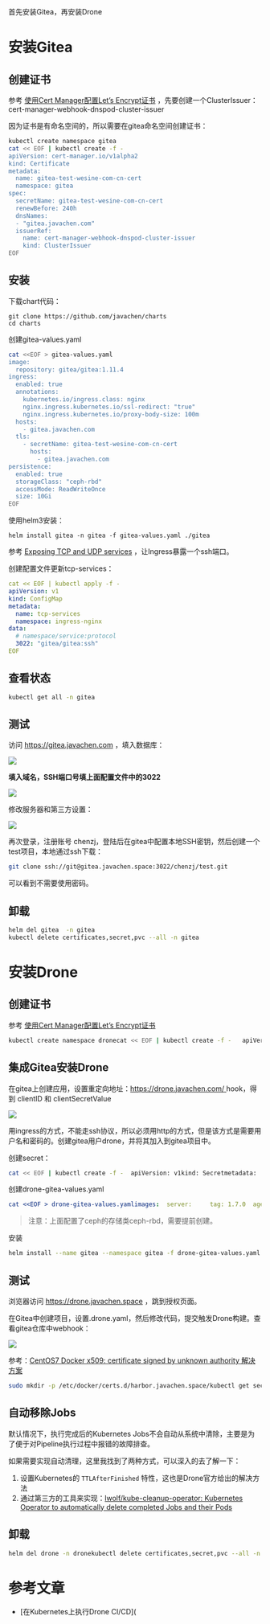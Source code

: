 首先安装Gitea，再安装Drone 

# 安装Gitea



## 创建证书

参考 [使用Cert Manager配置Let’s Encrypt证书](/2019/11/04/using-cert-manager-with-nginx-ingress/) ，先要创建一个ClusterIssuer：cert-manager-webhook-dnspod-cluster-issuer


因为证书是有命名空间的，所以需要在gitea命名空间创建证书：

```bash
kubectl create namespace gitea
cat << EOF | kubectl create -f -   
apiVersion: cert-manager.io/v1alpha2
kind: Certificate
metadata:
  name: gitea-test-wesine-com-cn-cert
  namespace: gitea
spec:
  secretName: gitea-test-wesine-com-cn-cert
  renewBefore: 240h
  dnsNames:
  - "gitea.javachen.com"
  issuerRef:
    name: cert-manager-webhook-dnspod-cluster-issuer
    kind: ClusterIssuer
EOF
```



## 安装

下载chart代码：

    git clone https://github.com/javachen/charts
    cd charts

创建gitea-values.yaml

```bash
cat <<EOF > gitea-values.yaml
image:
  repository: gitea/gitea:1.11.4
ingress:
  enabled: true
  annotations:
    kubernetes.io/ingress.class: nginx
    nginx.ingress.kubernetes.io/ssl-redirect: "true"
    nginx.ingress.kubernetes.io/proxy-body-size: 100m
  hosts:
    - gitea.javachen.com
  tls:
    - secretName: gitea-test-wesine-com-cn-cert
      hosts:
        - gitea.javachen.com
persistence:
  enabled: true
  storageClass: "ceph-rbd"
  accessMode: ReadWriteOnce
  size: 10Gi
EOF
```

使用helm3安装：

    helm install gitea -n gitea -f gitea-values.yaml ./gitea

参考 [Exposing TCP and UDP services](https://kubernetes.github.io/ingress-nginx/user-guide/exposing-tcp-udp-services/?spm=a2c4e.10696291.0.0.a27619a4RLzFYg#exposing-tcp-and-udp-services) ，让Ingress暴露一个ssh端口。


创建配置文件更新tcp-services：

```yaml
cat << EOF | kubectl apply -f -   
apiVersion: v1
kind: ConfigMap
metadata:
  name: tcp-services
  namespace: ingress-nginx
data:
  # namespace/service:protocol
  3022: "gitea/gitea:ssh"
EOF
```



## 查看状态

```bash
kubectl get all -n gitea
```



## 测试

访问 <https://gitea.javachen.com> ，填入数据库：


![](../assets/fd7a3cec1593ce540f8d0d03ce68afa7/006y8mN6gy1g8iiesm31hj31da0s6gpd.jpg)


**填入域名，SSH端口号填上面配置文件中的3022**


![](../assets/fd7a3cec1593ce540f8d0d03ce68afa7/006y8mN6ly1g8pouibtasj311u0psq5z.jpg)


修改服务器和第三方设置：


![](../assets/fd7a3cec1593ce540f8d0d03ce68afa7/006y8mN6ly1g8iih58nsgj31d00nqad3.jpg)


再次登录，注册账号 chenzj，登陆后在gitea中配置本地SSH密钥，然后创建一个test项目，本地通过ssh下载：

```bash
git clone ssh://git@gitea.javachen.space:3022/chenzj/test.git
```

可以看到不需要使用密码。 

## 卸载

```bash
helm del gitea  -n gitea
kubectl delete certificates,secret,pvc --all -n gitea
```



# 安装Drone



## 创建证书

参考 [使用Cert Manager配置Let’s Encrypt证书](/2019/11/04/using-cert-manager-with-nginx-ingress/)

```bash
kubectl create namespace dronecat << EOF | kubectl create -f -   apiVersion: cert-manager.io/v1alpha2kind: Certificatemetadata:  name: drone-test-wesine-com-cn-cert  namespace: dronespec:  secretName: drone-test-wesine-com-cn-cert  renewBefore: 240h  dnsNames:  - "drone.javachen.com"  issuerRef:    name: cert-manager-webhook-dnspod-cluster-issuer    kind: ClusterIssuerEOF
```



## 集成Gitea安装Drone

在gitea上创建应用，设置重定向地址：[https://drone.javachen.com/ ](https://drone.wesine.com.cn/login)hook，得到 clientID 和 clientSecretValue


![](../assets/fd7a3cec1593ce540f8d0d03ce68afa7/006y8mN6ly1g8if11xslij312y0sumzm.jpg)


用ingress的方式，不能走ssh协议，所以必须用http的方式，但是该方式是需要用户名和密码的。创建gitea用户drone，并将其加入到gitea项目中。


创建secret：

```bash
cat << EOF | kubectl create -f -  apiVersion: v1kind: Secretmetadata:  name: drone-gitea-login-secrets  namespace: dronetype: Opaquedata:  DRONE_GIT_USERNAME: `echo -n drone | base64`  DRONE_GIT_PASSWORD: `echo -n 123456 | base64`EOF
```

创建drone-gitea-values.yaml

```yaml
cat <<EOF > drone-gitea-values.yamlimages:	server:		tag: 1.7.0	agent:		tag: 1.7.0ingress:  enabled: true  annotations:    kubernetes.io/ingress.class: nginx    nginx.ingress.kubernetes.io/ssl-redirect: "true"    nginx.ingress.kubernetes.io/proxy-body-size: 10m  hosts:    - drone.javachen.com  tls:    - secretName: drone-test-wesine-com-cn-cert      hosts:        - drone.javachen.comsourceControl:  provider: gitea  gitea:    clientID: 7b0531cf-d894-4d00-b73a-f5de1002e051    clientSecretKey: clientSecret    clientSecretValue: Uivl6aItgxxCNCbN0yzkE0gnqpRlDc3pp_F9dUuUBhU=    server: https://gitea.javachen.comserver:  host: drone.javachen.com  adminUser: admin  protocol: https  alwaysAuth: true  envSecrets:    drone-gitea-login-secrets:    	- DRONE_GIT_USERNAME    	- DRONE_GIT_PASSWORD        kubernetes:    enabled: true    persistence:  enabled: true  storageClass: ceph-rbd  size: 5GiEOF
```

> 注意：上面配置了ceph的存储类ceph-rbd，需要提前创建。

安装

```bash
helm install --name gitea --namespace gitea -f drone-gitea-values.yaml alibaba/drone
```



## 测试

浏览器访问 <https://drone.javachen.space> ，跳到授权页面。


在Gitea中创建项目，设置.drone.yaml，然后修改代码，提交触发Drone构建。查看gitea仓库中webhook：


![](../assets/fd7a3cec1593ce540f8d0d03ce68afa7/006y8mN6ly1g8pjfq187jj31qy0hwmzl.jpg)


参考：[CentOS7 Docker x509: certificate signed by unknown authority 解决方案]()

```bash
sudo mkdir -p /etc/docker/certs.d/harbor.javachen.space/kubectl get secret -n harbor harbor-javachen-space-cert \    -o jsonpath="{.data.tls\.crt}" | base64 --decode | \    sudo tee /etc/docker/certs.d/harbor.javachen.space/ca.crt      sudo update-ca-trust
```



## 自动移除Jobs

默认情况下，执行完成后的Kubernetes Jobs不会自动从系统中清除，主要是为了便于对Pipeline执行过程中报错的故障排查。


如果需要实现自动清理，这里我找到了两种方式，可以深入的去了解一下：

1. 设置Kubernetes的 `TTLAfterFinished` 特性，这也是Drone官方给出的解决方法
2. 通过第三方的工具来实现：[lwolf/kube-cleanup-operator: Kubernetes Operator to automatically delete completed Jobs and their Pods](https://github.com/lwolf/kube-cleanup-operator) 

## 卸载

```bash
helm del drone -n dronekubectl delete certificates,secret,pvc --all -n drone
```



# 参考文章

- \[在Kubernetes上执行Drone CI/CD]\(
